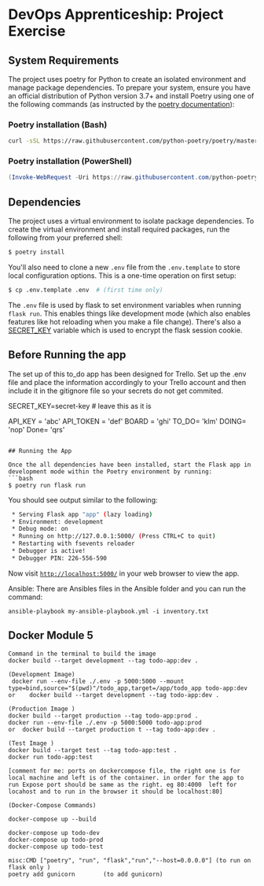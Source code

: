 # DevOps Apprenticeship: Project Exercise

## System Requirements

The project uses poetry for Python to create an isolated environment and manage package dependencies. To prepare your system, ensure you have an official distribution of Python version 3.7+ and install Poetry using one of the following commands (as instructed by the [poetry documentation](https://python-poetry.org/docs/#system-requirements)):

### Poetry installation (Bash)

```bash
curl -sSL https://raw.githubusercontent.com/python-poetry/poetry/master/install-poetry.py | python -
```

### Poetry installation (PowerShell)

```powershell
(Invoke-WebRequest -Uri https://raw.githubusercontent.com/python-poetry/poetry/master/install-poetry.py -UseBasicParsing).Content | python -
```

## Dependencies

The project uses a virtual environment to isolate package dependencies. To create the virtual environment and install required packages, run the following from your preferred shell:

```bash
$ poetry install
```

You'll also need to clone a new `.env` file from the `.env.template` to store local configuration options. This is a one-time operation on first setup:

```bash
$ cp .env.template .env  # (first time only)
```

The `.env` file is used by flask to set environment variables when running `flask run`. This enables things like development mode (which also enables features like hot reloading when you make a file change). There's also a [SECRET_KEY](https://flask.palletsprojects.com/en/1.1.x/config/#SECRET_KEY) variable which is used to encrypt the flask session cookie.

## Before Running the app

The set up of this to_do app has been designed for Trello. Set up the .env file and place the information accordingly to your Trello account and then include it in the gitignore file so your secrets do not get commited.

SECRET_KEY=secret-key # leave this as it is

API_KEY = 'abc'
API_TOKEN = 'def'
BOARD = 'ghi'
TO_DO= 'klm'
DOING= 'nop'
Done=  'qrs'
```

## Running the App

Once the all dependencies have been installed, start the Flask app in development mode within the Poetry environment by running:
```bash
$ poetry run flask run
```

You should see output similar to the following:
```bash
 * Serving Flask app "app" (lazy loading)
 * Environment: development
 * Debug mode: on
 * Running on http://127.0.0.1:5000/ (Press CTRL+C to quit)
 * Restarting with fsevents reloader
 * Debugger is active!
 * Debugger PIN: 226-556-590
```
Now visit [`http://localhost:5000/`](http://localhost:5000/) in your web browser to view the app.

Ansible: There are Ansibles files in the Ansible folder and you can run the command:

``` 
ansible-playbook my-ansible-playbook.yml -i inventory.txt

```
## Docker Module 5
```
Command in the terminal to build the image
docker build --target development --tag todo-app:dev .    

(Development Image)
 docker run --env-file ./.env -p 5000:5000 --mount type=bind,source="$(pwd)"/todo_app,target=/app/todo_app todo-app:dev
or    docker build --target development --tag todo-app:dev .

(Production Image )
docker build --target production --tag todo-app:prod . 
docker run --env-file ./.env -p 5000:5000 todo-app:prod
or  docker build --target production t --tag todo-app:dev .

(Test Image )
docker build --target test --tag todo-app:test . 
docker run todo-app:test

[comment for me: ports on dockercompose file, the right one is for local machine and left is of the container. in order for the app to run Expose port should be same as the right. eg 80:4000  left for locahost and to run in the browser it should be localhost:80]

(Docker-Compose Commands)

docker-compose up --build 

docker-compose up todo-dev
docker-compose up todo-prod
docker-compose up todo-test

misc:CMD ["poetry", "run", "flask","run","--host=0.0.0.0"] (to run on flask only )
poetry add gunicorn        (to add gunicorn)                            
```

